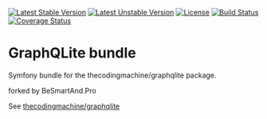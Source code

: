 [![Latest Stable Version](https://poser.pugx.org/thecodingmachine/graphqlite-bundle/v/stable)](https://packagist.org/packages/thecodingmachine/graphqlite-bundle)
[![Latest Unstable Version](https://poser.pugx.org/thecodingmachine/graphqlite-bundle/v/unstable)](https://packagist.org/packages/thecodingmachine/graphqlite-bundle)
[![License](https://poser.pugx.org/thecodingmachine/graphqlite-bundle/license)](https://packagist.org/packages/thecodingmachine/graphqlite-bundle)
[![Build Status](https://travis-ci.org/thecodingmachine/graphqlite-bundle.svg?branch=master)](https://travis-ci.org/thecodingmachine/graphqlite-bundle)
[![Coverage Status](https://coveralls.io/repos/thecodingmachine/graphqlite-bundle/badge.svg?branch=master&service=github)](https://coveralls.io/github/thecodingmachine/graphqlite-bundle?branch=master)


# GraphQLite bundle

Symfony bundle for the thecodingmachine/graphqlite package.

forked by BeSmartAnd.Pro

See [thecodingmachine/graphqlite](https://github.com/thecodingmachine/graphqlite)
